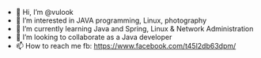- 👋 Hi, I’m @vulook
- 👀 I’m interested in JAVA programming, Linux, photography
- 🌱 I’m currently learning Java and Spring, Linux & Network Administration
- 💞️ I’m looking to collaborate as a Java developer
- 📫 How to reach me fb: https://www.facebook.com/t45l2db63dpm/

<!---
vulook/vulook is a ✨ special ✨ repository because its `README.md` (this file) appears on your GitHub profile.
You can click the Preview link to take a look at your changes.
--->
